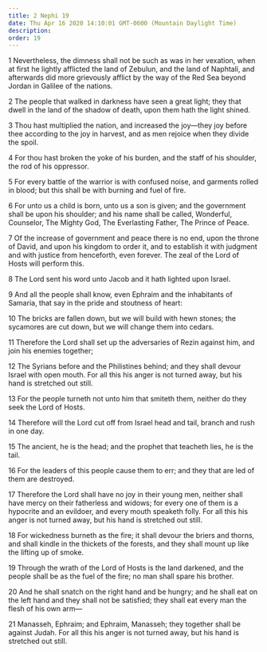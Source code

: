 ```yaml
---
title: 2 Nephi 19
date: Thu Apr 16 2020 14:10:01 GMT-0600 (Mountain Daylight Time)
description: 
order: 19
---
```


<p>
  1 Nevertheless, the dimness shall not be such as was in her vexation, when at
  first he lightly afflicted the land of Zebulun, and the land of Naphtali, and
  afterwards did more grievously afflict by the way of the Red Sea beyond Jordan
  in Galilee of the nations.
</p>
<p>
  2 The people that walked in darkness have seen a great light; they that dwell
  in the land of the shadow of death, upon them hath the light shined.
</p>
<p>
  3 Thou hast multiplied the nation, and increased the joy&#x2014;they joy
  before thee according to the joy in harvest, and as men rejoice when they
  divide the spoil.
</p>
<p>
  4 For thou hast broken the yoke of his burden, and the staff of his shoulder,
  the rod of his oppressor.
</p>
<p>
  5 For every battle of the warrior is with confused noise, and garments rolled
  in blood; but this shall be with burning and fuel of fire.
</p>
<p>
  6 For unto us a child is born, unto us a son is given; and the government
  shall be upon his shoulder; and his name shall be called, Wonderful,
  Counselor, The Mighty God, The Everlasting Father, The Prince of Peace.
</p>
<p>
  7 Of the increase of government and peace there is no end, upon the throne of
  David, and upon his kingdom to order it, and to establish it with judgment and
  with justice from henceforth, even forever. The zeal of the Lord of Hosts will
  perform this.
</p>
<p>8 The Lord sent his word unto Jacob and it hath lighted upon Israel.</p>
<p>
  9 And all the people shall know, even Ephraim and the inhabitants of Samaria,
  that say in the pride and stoutness of heart:
</p>
<p>
  10 The bricks are fallen down, but we will build with hewn stones; the
  sycamores are cut down, but we will change them into cedars.
</p>
<p>
  11 Therefore the Lord shall set up the adversaries of Rezin against him, and
  join his enemies together;
</p>
<p>
  12 The Syrians before and the Philistines behind; and they shall devour Israel
  with open mouth. For all this his anger is not turned away, but his hand is
  stretched out still.
</p>
<p>
  13 For the people turneth not unto him that smiteth them, neither do they seek
  the Lord of Hosts.
</p>
<p>
  14 Therefore will the Lord cut off from Israel head and tail, branch and rush
  in one day.
</p>
<p>
  15 The ancient, he is the head; and the prophet that teacheth lies, he is the
  tail.
</p>
<p>
  16 For the leaders of this people cause them to err; and they that are led of
  them are destroyed.
</p>
<p>
  17 Therefore the Lord shall have no joy in their young men, neither shall have
  mercy on their fatherless and widows; for every one of them is a hypocrite and
  an evildoer, and every mouth speaketh folly. For all this his anger is not
  turned away, but his hand is stretched out still.
</p>
<p>
  18 For wickedness burneth as the fire; it shall devour the briers and thorns,
  and shall kindle in the thickets of the forests, and they shall mount up like
  the lifting up of smoke.
</p>
<p>
  19 Through the wrath of the Lord of Hosts is the land darkened, and the people
  shall be as the fuel of the fire; no man shall spare his brother.
</p>
<p>
  20 And he shall snatch on the right hand and be hungry; and he shall eat on
  the left hand and they shall not be satisfied; they shall eat every man the
  flesh of his own arm&#x2014;
</p>
<p>
  21 Manasseh, Ephraim; and Ephraim, Manasseh; they together shall be against
  Judah. For all this his anger is not turned away, but his hand is stretched
  out still.
</p>
